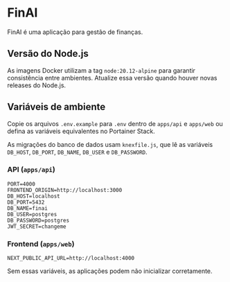# FinAI
FinAI é uma aplicação para gestão de finanças.

## Versão do Node.js

As imagens Docker utilizam a tag `node:20.12-alpine` para garantir consistência
entre ambientes. Atualize essa versão quando houver novas releases do Node.js.

## Variáveis de ambiente

Copie os arquivos `.env.example` para `.env` dentro de `apps/api` e `apps/web`
ou defina as variáveis equivalentes no Portainer Stack.

As migrações do banco de dados usam `knexfile.js`, que lê as variáveis `DB_HOST`, `DB_PORT`, `DB_NAME`, `DB_USER` e `DB_PASSWORD`.

### API (`apps/api`)

```env
PORT=4000
FRONTEND_ORIGIN=http://localhost:3000
DB_HOST=localhost
DB_PORT=5432
DB_NAME=finai
DB_USER=postgres
DB_PASSWORD=postgres
JWT_SECRET=changeme
```

### Frontend (`apps/web`)

```env
NEXT_PUBLIC_API_URL=http://localhost:4000
```

Sem essas variáveis, as aplicações podem não inicializar corretamente.
